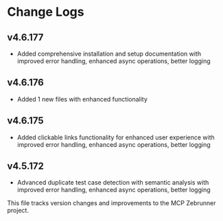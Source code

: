 # Change Logs

## v4.6.177
- Added comprehensive installation and setup documentation with improved error handling, enhanced async operations, better logging


## v4.6.176
- Added 1 new files with enhanced functionality


## v4.6.175
- Added clickable links functionality for enhanced user experience with improved error handling, enhanced async operations, better logging


## v4.5.172
- Advanced duplicate test case detection with semantic analysis with improved error handling, enhanced async operations, better logging


This file tracks version changes and improvements to the MCP Zebrunner project.

